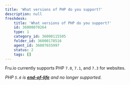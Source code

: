 ```yaml
---
title: 'What versions of PHP do you support?'
description: null
freshdesk:
    title: 'What versions of PHP do you support?'
    id: 36000070264
    type: 1
    category_id: 36000115505
    folder_id: 36000178516
    agent_id: 36007655997
    status: 2
    tags: []
---
```


Fru.io currently supports PHP `7.0`, `7.1`, and `7.3` for websites.

*PHP `5.6` is **[end-of-life](<http://php.net/supported-versions.php>)** and no longer supported.*


